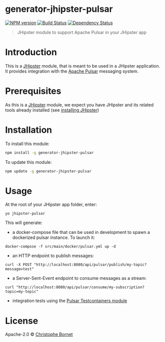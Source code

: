 # generator-jhipster-pulsar
[![NPM version][npm-image]][npm-url] [![Build Status][github-image]][github-url] [![Dependency Status][daviddm-image]][daviddm-url]
> JHipster module to support Apache Pulsar in your JHipster app

# Introduction

This is a [JHipster](https://www.jhipster.tech/) module, that is meant to be used in a JHipster application.
It provides integration with the [Apache Pulsar](https://pulsar.apache.org/) messaging system.

# Prerequisites

As this is a [JHipster](https://www.jhipster.tech/) module, we expect you have JHipster and its related tools already installed (see [installing JHipster](https://www.jhipster.tech/installation/))

# Installation

To install this module:

```bash
npm install -g generator-jhipster-pulsar
```

To update this module:

```bash
npm update -g generator-jhipster-pulsar
```

# Usage
At the root of your JHipster app folder, enter:
```
yo jhipster-pulsar
```

This will generate:

* a docker-compose file that can be used in development to spawn a dockerized pulsar instance. To launch it:
```
docker-compose -f src/main/docker/pulsar.yml up -d
```
* an HTTP endpoint to publish messages:
```
curl -X POST "http://localhost:8080/api/pulsar/publish/my-topic?message=test"
```
* a Server-Sent-Event endpoint to consume messages as a stream:
```
curl "http://localhost:8080/api/pulsar/consume/my-subscription?topic=my-topic"
```
* integration tests using the [Pulsar Testcontainers module](https://www.testcontainers.org/modules/pulsar/)

# License

Apache-2.0 © [Christophe Bornet](https://github.com/cbornet)


[npm-image]: https://img.shields.io/npm/v/generator-jhipster-pulsar.svg
[npm-url]: https://npmjs.org/package/generator-jhipster-pulsar
[github-image]: https://github.com/cbornet/generator-jhipster-pulsar/workflows/Build/badge.svg
[github-url]: https://github.com/cbornet/generator-jhipster-pulsar/actions
[daviddm-image]: https://david-dm.org/cbornet/generator-jhipster-pulsar.svg?theme=shields.io
[daviddm-url]: https://david-dm.org/cbornet/generator-jhipster-pulsar
